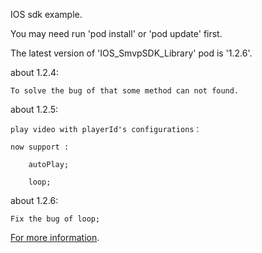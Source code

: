 IOS sdk example.

You may need run 'pod install' or 'pod update' first.

The latest version of 'IOS_SmvpSDK_Library' pod is '1.2.6'.

about 1.2.4:
 
	To solve the bug of that some method can not found.

about 1.2.5:
 
	play video with playerId's configurations：
	
	now support :
	
		autoPlay;
	
		loop;

about 1.2.6:
 
	Fix the bug of loop;	

[For more information](https://github.com/stonemountain/IOS_SmvpSDK_Library).
